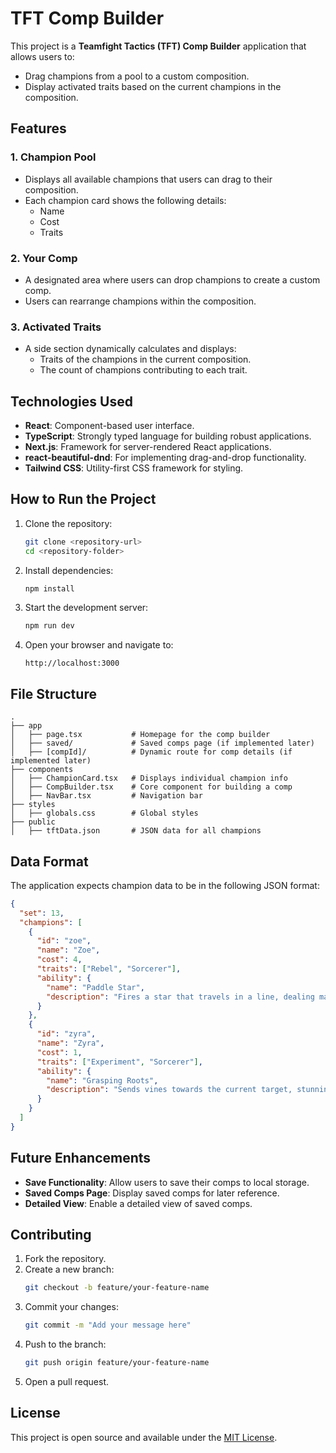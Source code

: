 # TFT Comp Builder

This project is a **Teamfight Tactics (TFT) Comp Builder** application that allows users to:
- Drag champions from a pool to a custom composition.
- Display activated traits based on the current champions in the composition.

## Features

### 1. **Champion Pool**
- Displays all available champions that users can drag to their composition.
- Each champion card shows the following details:
  - Name
  - Cost
  - Traits

### 2. **Your Comp**
- A designated area where users can drop champions to create a custom comp.
- Users can rearrange champions within the composition.

### 3. **Activated Traits**
- A side section dynamically calculates and displays:
  - Traits of the champions in the current composition.
  - The count of champions contributing to each trait.

## Technologies Used

- **React**: Component-based user interface.
- **TypeScript**: Strongly typed language for building robust applications.
- **Next.js**: Framework for server-rendered React applications.
- **react-beautiful-dnd**: For implementing drag-and-drop functionality.
- **Tailwind CSS**: Utility-first CSS framework for styling.

## How to Run the Project

1. Clone the repository:
   ```bash
   git clone <repository-url>
   cd <repository-folder>
   ```

2. Install dependencies:
   ```bash
   npm install
   ```

3. Start the development server:
   ```bash
   npm run dev
   ```

4. Open your browser and navigate to:
   ```
   http://localhost:3000
   ```

## File Structure

```
.
├── app
│   ├── page.tsx           # Homepage for the comp builder
│   ├── saved/             # Saved comps page (if implemented later)
│   ├── [compId]/          # Dynamic route for comp details (if implemented later)
├── components
│   ├── ChampionCard.tsx   # Displays individual champion info
│   ├── CompBuilder.tsx    # Core component for building a comp
│   ├── NavBar.tsx         # Navigation bar
├── styles
│   ├── globals.css        # Global styles
├── public
│   ├── tftData.json       # JSON data for all champions
```

## Data Format

The application expects champion data to be in the following JSON format:

```json
{
  "set": 13,
  "champions": [
    {
      "id": "zoe",
      "name": "Zoe",
      "cost": 4,
      "traits": ["Rebel", "Sorcerer"],
      "ability": {
        "name": "Paddle Star",
        "description": "Fires a star that travels in a line, dealing magic damage to the first enemy hit."
      }
    },
    {
      "id": "zyra",
      "name": "Zyra",
      "cost": 1,
      "traits": ["Experiment", "Sorcerer"],
      "ability": {
        "name": "Grasping Roots",
        "description": "Sends vines towards the current target, stunning them and dealing magic damage."
      }
    }
  ]
}
```

## Future Enhancements

- **Save Functionality**: Allow users to save their comps to local storage.
- **Saved Comps Page**: Display saved comps for later reference.
- **Detailed View**: Enable a detailed view of saved comps.

## Contributing

1. Fork the repository.
2. Create a new branch:
   ```bash
   git checkout -b feature/your-feature-name
   ```
3. Commit your changes:
   ```bash
   git commit -m "Add your message here"
   ```
4. Push to the branch:
   ```bash
   git push origin feature/your-feature-name
   ```
5. Open a pull request.

## License

This project is open source and available under the [MIT License](LICENSE).

